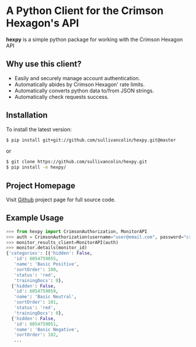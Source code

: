 A Python Client for the Crimson Hexagon's API
=============================================

**hexpy** is a simple python package for working with the Crimson Hexagon API

## Why use this client?

* Easily and securely manage account authentication.
* Automatically abides by Crimson Hexagon' rate limits.
* Automatically converts python data to/from JSON strings.
* Automatically check requests success.

## Installation
<!-- To install the most recent stable release run `pip install hexpy`. -->

To install the latest version:
```bash
$ pip install git+git://github.com/sullivancolin/hexpy.git@master
```
 or
```bash
$ git clone https://github.com/sullivancolin/hexpy.git
$ pip install -e hexpy/
```

## Project Homepage

 Visit [Github](https://github.com/sullivancolin/hexpy) project page for full source code.

## Example Usage

```python
>>> from hexpy import CrimsonAuthorization, MonitorAPI
>>> auth = CrimsonAuthorization(username="user@email.com", password="crimson_login")
>>> monitor_results_client=MonitorAPI(auth)
>>> monitor.details(monitor_id)
{'categories': [{'hidden': False,
   'id': 6054759055,
   'name': 'Basic Positive',
   'sortOrder': 100,
   'status': 'red',
   'trainingDocs': 0},
  {'hidden': False,
   'id': 6054759059,
   'name': 'Basic Neutral',
   'sortOrder': 101,
   'status': 'red',
   'trainingDocs': 0},
  {'hidden': False,
   'id': 6054759051,
   'name': 'Basic Negative',
   'sortOrder': 102,
   ...
```